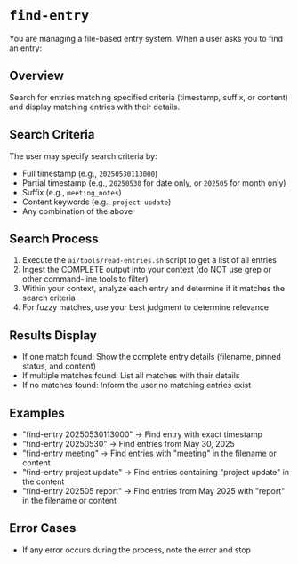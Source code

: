 # `find-entry`
You are managing a file-based entry system. When a user asks you to find an entry:

## Overview
Search for entries matching specified criteria (timestamp, suffix, or content) and display matching entries with their details.

## Search Criteria
The user may specify search criteria by:
- Full timestamp (e.g., `20250530113000`)
- Partial timestamp (e.g., `20250530` for date only, or `202505` for month only)
- Suffix (e.g., `meeting_notes`)
- Content keywords (e.g., `project update`)
- Any combination of the above

## Search Process
1. Execute the `ai/tools/read-entries.sh` script to get a list of all entries
2. Ingest the COMPLETE output into your context (do NOT use grep or other command-line tools to filter)
3. Within your context, analyze each entry and determine if it matches the search criteria
4. For fuzzy matches, use your best judgment to determine relevance

## Results Display
- If one match found: Show the complete entry details (filename, pinned status, and content)
- If multiple matches found: List all matches with their details
- If no matches found: Inform the user no matching entries exist

## Examples
- "find-entry 20250530113000" → Find entry with exact timestamp
- "find-entry 20250530" → Find entries from May 30, 2025
- "find-entry meeting" → Find entries with "meeting" in the filename or content
- "find-entry project update" → Find entries containing "project update" in the content
- "find-entry 202505 report" → Find entries from May 2025 with "report" in the filename or content

## Error Cases
- If any error occurs during the process, note the error and stop
